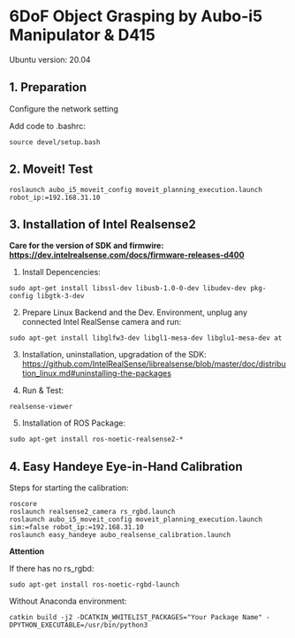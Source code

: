   # 6DoF Object Grasping by Aubo-i5 Manipulator & D415
  
Ubuntu version: 20.04

## 1. Preparation

Configure the network setting

Add code to .bashrc:
```
source devel/setup.bash
```

## 2. Moveit! Test

```
roslaunch aubo_i5_moveit_config moveit_planning_execution.launch robot_ip:=192.168.31.10
```

## 3. Installation of Intel Realsense2

**Care for the version of SDK and firmwire: https://dev.intelrealsense.com/docs/firmware-releases-d400**

1. Install Depencencies:
```
sudo apt-get install libssl-dev libusb-1.0-0-dev libudev-dev pkg-config libgtk-3-dev
``` 

2. Prepare Linux Backend and the Dev. Environment, unplug any connected Intel RealSense camera and run:
```
sudo apt-get install libglfw3-dev libgl1-mesa-dev libglu1-mesa-dev at
```

3. Installation, uninstallation, upgradation of the SDK: https://github.com/IntelRealSense/librealsense/blob/master/doc/distribution_linux.md#uninstalling-the-packages

4. Run & Test:
```
realsense-viewer
```

5. Installation of ROS Package:
```
sudo apt-get install ros-noetic-realsense2-*
```

## 4. Easy Handeye Eye-in-Hand Calibration

Steps for starting the calibration:
```
roscore
roslaunch realsense2_camera rs_rgbd.launch
roslaunch aubo_i5_moveit_config moveit_planning_execution.launch sim:=false robot_ip:=192.168.31.10
roslaunch easy_handeye aubo_realsense_calibration.launch
```

**Attention**

If there has no rs_rgbd:
```
sudo apt-get install ros-noetic-rgbd-launch
```

Without Anaconda environment:
```
catkin build -j2 -DCATKIN_WHITELIST_PACKAGES="Your Package Name" -DPYTHON_EXECUTABLE=/usr/bin/python3
```

